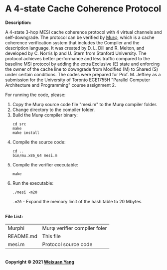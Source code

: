 # A 4-state Cache Coherence Protocol
<b>Description:</b><br>

A 4-state 3-hop MESI cache coherence protocol with 4 virtual channels and self-downgrade. The protocol can be verified by [Mur&phi;](https://web.archive.org/web/20140406081619/http://verify.stanford.edu/dill/murphi.html), which is a cache coherence verification system that includes the Compiler and the description language. It was created by D. L. Dill and R. Melton, and developed by C. Norris Ip and U. Stern from Stanford University. The protocol achieves better performance and less traffic compared to the baseline MSI protocol by adding the extra Exclusive (E) state and enforcing the owner of the cache line to downgrade from Modified (M) to Shared (S) under certain conditions. The codes were prepared for Prof. M. Jeffrey as a submission for the University of Toronto ECE1755H "Parallel Computer Architecture and Programming" course assignment 2.

For running the code, please:
1) Copy the Mur&phi; source code file "mesi.m" to the Mur&phi; compiler folder.
2) Change directory to the compiler folder.
3) Build the Mur&phi; compiler binary:
    ```
    cd src
    make
    make install
    ```
4) Compile the source code:
    ```
    cd ..
    bin/mu.x86_64 mesi.m
    ```
5) Compile the verifier executable:
    ```
    make
    ```
6) Run the executable:
    ```
    ./mesi -m20
    ``` 
   `-m20` - Expand the memory limit of the hash table to 20 Mbytes.

<br><b>File List:</b><br>
<table border="0">
    <tr>
        <td>Murphi</td>
        <td>Mur&phi; verifier compiler foler</td>
    </tr>
    <tr>
        <td>README.md</td>
        <td>This file</td>
    </tr>
    <tr>
        <td>mesi.m</td>
        <td>Protocol source code</td>
    </tr>
</table>

<br><b>Copyright © 2021 [Weixuan Yang](https://www.linkedin.com/in/weixuanyang/)</b>

